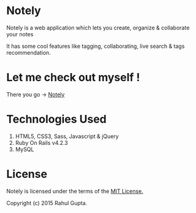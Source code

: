 # Notely

Notely is a web application which lets you create, organize & collaborate your notes

It has some cool features like tagging, collaborating, live search & tags recommendation.

# Let me check out myself !
There you go -> [Notely](http://thenotely.herokuapp.com)

# Technologies Used
1. HTML5, CSS3, Sass, Javascript & jQuery
2. Ruby On Rails v4.2.3
3. MySQL

# License
Notely is licensed under the terms of the [MIT License.](http://opensource.org/licenses/MIT)

Copyright (c) 2015 Rahul Gupta.
